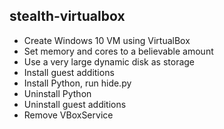 ## stealth-virtualbox

- Create Windows 10 VM using VirtualBox
- Set memory and cores to a believable amount
- Use a very large dynamic disk as storage
- Install guest additions
- Install Python, run hide.py
- Uninstall Python
- Uninstall guest additions
- Remove VBoxService
